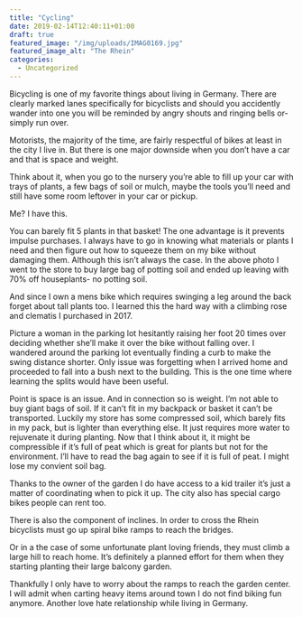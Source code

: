 ```yaml
---
title: "Cycling"
date: 2019-02-14T12:40:11+01:00
draft: true
featured_image: "/img/uploads/IMAG0169.jpg"
featured_image_alt: "The Rhein"
categories:
  - Uncategorized
---
```

Bicycling is one of my favorite things about living in Germany. There are clearly marked lanes specifically for bicyclists and should you accidently wander into one you will be reminded by angry shouts and ringing bells or- simply run over.

Motorists, the majority of the time, are fairly respectful of bikes at least in the city I live in. But there is one major downside when you don’t have a car and that is space and weight.

Think about it, when you go to the nursery you’re able to fill up your car with trays of plants, a few bags of soil or mulch, maybe the tools you’ll need and still have some room leftover in your car or pickup.

Me? I have this.

You can barely fit 5 plants in that basket! The one advantage is it prevents impulse purchases. I always have to go in knowing what materials or plants I need and then figure out how to squeeze them on my bike without damaging them. Although this isn’t always the case. In the above photo I went to the store to buy large bag of potting soil and ended up leaving with 70% off houseplants- no potting soil.

And since I own a mens bike which requires swinging a leg around the back forget about tall plants too. I learned this the hard way with a climbing rose and clematis I purchased in 2017.

Picture a woman in the parking lot hesitantly raising her foot 20 times over deciding whether she’ll make it over the bike without falling over. I wandered around the parking lot eventually finding a curb to make the swing distance shorter. Only issue was forgetting when I arrived home and proceeded to fall into a bush next to the building. This is the one time where learning the splits would have been useful.

Point is space is an issue. And in connection so is weight. I’m not able to buy giant bags of soil. If it can’t fit in my backpack or basket it can’t be transported. Luckily my store has some compressed soil, which barely fits in my pack, but is lighter than everything else. It just requires more water to rejuvenate it during planting. Now that I think about it, it might be compressible if it’s full of peat which is great for plants but not for the environment. I’ll have to read the bag again to see if it is full of peat. I might lose my convient soil bag.

Thanks to the owner of the garden I do have access to a kid trailer it’s just a matter of coordinating when to pick it up. The city also has special cargo bikes people can rent too.

There is also the component of inclines. In order to cross the Rhein bicyclists must go up spiral bike ramps to reach the bridges.

Or in a the case of some unfortunate plant loving friends, they must climb a large hill to reach home. It’s definitely a planned effort for them when they starting planting their large balcony garden.

Thankfully I only have to worry about the ramps to reach the garden center. I will admit when carting heavy items around town I do not find biking fun anymore. Another love hate relationship while living in Germany.

